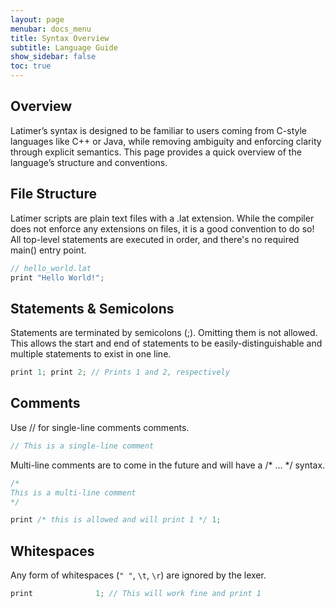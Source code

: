 ```yaml
---
layout: page
menubar: docs_menu
title: Syntax Overview
subtitle: Language Guide
show_sidebar: false
toc: true
---
```


## Overview
Latimer’s syntax is designed to be familiar to users coming from C-style languages like C++ or Java, while removing ambiguity and enforcing clarity through explicit semantics. This page provides a quick overview of the language’s structure and conventions.

## File Structure
Latimer scripts are plain text files with a .lat extension. While the compiler does not enforce any extensions on files, it is a good convention to do so! All top-level statements are executed in order, and there's no required main() entry point.

```cpp
// hello_world.lat
print "Hello World!";
```

## Statements & Semicolons
Statements are terminated by semicolons (;). Omitting them is not allowed. This allows the start and end of statements to be easily-distinguishable and multiple statements to exist in one line.

```cpp
print 1; print 2; // Prints 1 and 2, respectively
```

## Comments
Use // for single-line comments comments. 

```cpp
// This is a single-line comment
```

Multi-line comments are to come in the future and will have a /* ... */ syntax.

```cpp
/* 
This is a multi-line comment
*/

print /* this is allowed and will print 1 */ 1;
```

## Whitespaces
Any form of whitespaces (`" "`, `\t`, `\r`) are ignored by the lexer.

```cpp
print              1; // This will work fine and print 1
```
